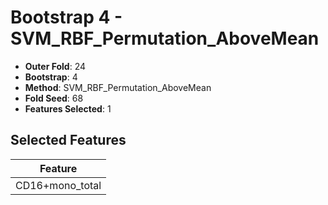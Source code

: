 # Bootstrap 4 - SVM_RBF_Permutation_AboveMean

- **Outer Fold**: 24
- **Bootstrap**: 4
- **Method**: SVM_RBF_Permutation_AboveMean
- **Fold Seed**: 68
- **Features Selected**: 1

## Selected Features

| Feature |
|---------|
| CD16+mono_total |
